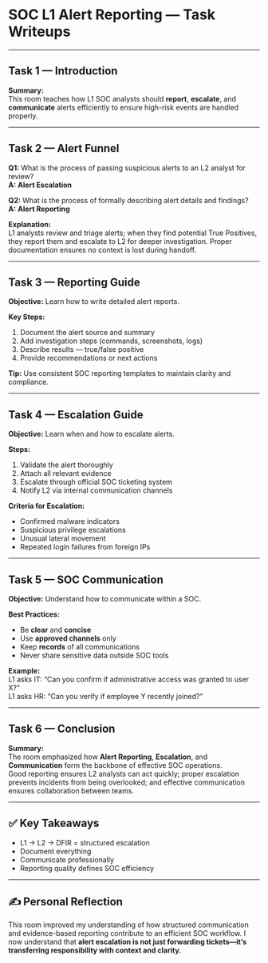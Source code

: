 # SOC L1 Alert Reporting — Task Writeups

---

## Task 1 — Introduction
**Summary:**  
This room teaches how L1 SOC analysts should **report**, **escalate**, and **communicate** alerts efficiently to ensure high-risk events are handled properly.

---

## Task 2 — Alert Funnel

**Q1:** What is the process of passing suspicious alerts to an L2 analyst for review?  
**A:** **Alert Escalation**

**Q2:** What is the process of formally describing alert details and findings?  
**A:** **Alert Reporting**

**Explanation:**  
L1 analysts review and triage alerts; when they find potential True Positives, they report them and escalate to L2 for deeper investigation. Proper documentation ensures no context is lost during handoff.

---

## Task 3 — Reporting Guide
**Objective:** Learn how to write detailed alert reports.

**Key Steps:**
1. Document the alert source and summary  
2. Add investigation steps (commands, screenshots, logs)  
3. Describe results — true/false positive  
4. Provide recommendations or next actions  

**Tip:** Use consistent SOC reporting templates to maintain clarity and compliance.

---

## Task 4 — Escalation Guide
**Objective:** Learn when and how to escalate alerts.

**Steps:**
1. Validate the alert thoroughly  
2. Attach all relevant evidence  
3. Escalate through official SOC ticketing system  
4. Notify L2 via internal communication channels  

**Criteria for Escalation:**
- Confirmed malware indicators  
- Suspicious privilege escalations  
- Unusual lateral movement  
- Repeated login failures from foreign IPs  

---

## Task 5 — SOC Communication
**Objective:** Understand how to communicate within a SOC.

**Best Practices:**
- Be **clear** and **concise**  
- Use **approved channels** only  
- Keep **records** of all communications  
- Never share sensitive data outside SOC tools  

**Example:**  
L1 asks IT: “Can you confirm if administrative access was granted to user X?”  
L1 asks HR: “Can you verify if employee Y recently joined?”  

---

## Task 6 — Conclusion
**Summary:**  
The room emphasized how **Alert Reporting**, **Escalation**, and **Communication** form the backbone of effective SOC operations.  
Good reporting ensures L2 analysts can act quickly; proper escalation prevents incidents from being overlooked; and effective communication ensures collaboration between teams.

---

## ✅ Key Takeaways
- L1 → L2 → DFIR = structured escalation  
- Document everything  
- Communicate professionally  
- Reporting quality defines SOC efficiency  

---

## ✍️ Personal Reflection
This room improved my understanding of how structured communication and evidence-based reporting contribute to an efficient SOC workflow. I now understand that **alert escalation is not just forwarding tickets—it’s transferring responsibility with context and clarity.**
